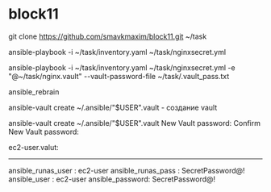 # block11

 git clone https://github.com/smavkmaxim/block11.git ~/task

ansible-playbook -i ~/task/inventory.yaml ~/task/nginxsecret.yml

ansible-playbook -i ~/task/inventory.yaml ~/task/nginxsecret.yml -e "@~/task/nginx.vault" --vault-password-file ~/task/.vault_pass.txt

ansible_rebrain


ansible-vault create ~/.ansible/"$USER".vault - создание vault

ansible-vault create ~/.ansible/"$USER".vault
New Vault password:
Confirm New Vault password:


ec2-user.valut:

---
ansible_runas_user : ec2-user
ansible_runas_pass : SecretPassword@!
ansible_user : ec2-user
ansible_password: SecretPassword@!
